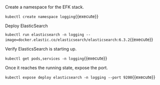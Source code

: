Create a namespace for the EFK stack.

`kubectl create namespace logging`{{execute}}

Deploy ElasticSearch

`kubectl run elasticsearch -n logging --image=docker.elastic.co/elasticsearch/elasticsearch:6.3.2`{{execute}}

Verify ElasticsSearch is starting up.

`kubectl get pods,services -n logging`{{execute}}

Once it reaches the running state, expose the port.

`kubectl expose deploy elasticsearch -n logging --port 9200`{{execute}}
